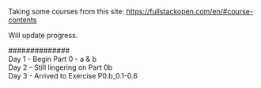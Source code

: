 Taking some courses from this site:  https://fullstackopen.com/en/#course-contents  

Will update progress.  

##############  
Day 1 - Begin Part 0 - a & b  
Day 2 - Still lingering on Part 0b  
Day 3 - Arrived to Exercise P0.b_0.1-0.6  

